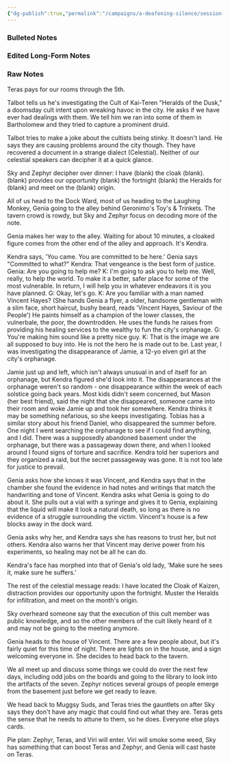 ```yaml
---
{"dg-publish":true,"permalink":"/campaigns/a-deafening-silence/session-notes/session-27/"}
---
```


### Bulleted Notes

### Edited Long-Form Notes 

### Raw Notes
Teras pays for our rooms through the 5th. 

Talbot tells us he's investigating the Cult of Kai-Teren "Heralds of the Dusk," a doomsday cult intent upon wreaking havoc in the city. He asks if we have ever had dealings with them. We tell him we ran into some of them in Bartholomew and they tried to capture a prominent druid. 

Talbot tries to make a joke about the cultists being stinky. It doesn't land. He says they are causing problems around the city though. They have recovered a document in a strange dialect (Celestial). Neither of our celestial speakers can decipher it at a quick glance.

Sky and Zephyr decipher over dinner: I have (blank) the cloak (blank). (blank) provides our opportunity (blank) the fortnight (blank) the Heralds for (blank) and meet on the (blank) origin.

All of us head to the Dock Ward, most of us heading to the Laughing Monkey, Genia going to the alley behind Geronimo's Toy's & Trinkets. The tavern crowd is rowdy, but Sky and Zephyr focus on decoding more of the note.

Genia makes her way to the alley. Waiting for about 10 minutes, a cloaked figure comes from the other end of the alley and approach. It's Kendra. 

Kendra says, 'You came. You are committed to be here.' Genia says "Committed to what?" Kendra: That vengeance is the best form of justice. Genia: Are you going to help me? K: I'm going to ask you to help me. Well, really, to help the world. To make it a better, safer place for some of the most vulnerable. In return, I will help you in whatever endeavors it is you have planned. G: Okay, let's go. K: Are you familiar with a man named Vincent Hayes? (She hands Genia a flyer, a older, handsome gentleman with a slim face, short haircut, bushy beard, reads 'Vincent Hayes, Saviour of the People') He paints himself as a champion of the lower classes, the vulnerbale, the poor, the downtrodden. He uses the funds he raises from providing his healing services to the wealthy to fun the city's orphanage. G: You're making him sound like a pretty nice guy. K: That is the image we are all supposed to buy into. He is not the hero he is made out to be. Last year, I was investigating the disappearance of Jamie, a 12-yo elven girl at the city's orphanage.  

Jamie just up and left, which isn't always unusual in and of itself for an orphanage, but Kendra figured she'd look into it. The disappearances at the orphanage weren't so random - one disappearance within the week of each solstice going back years. Most kids didn't seem concerned, but Mason (her best friend), said the night that she disappeared, someone came into their room and woke Jamie up and took her somewhere. Kendra thinks it may be something nefarious, so she keeps investigating. Tobias has a similar story about his friend Daniel, who disappeared the summer before. One night I went searching the orphanage to see if I could find anything, and I did. There was a supposedly abandoned basement under the orphanage, but there was a passageway down there, and when I looked around I found signs of torture and sacrifice. Kendra told her superiors and they organized a raid, but the secret passageway was gone. It is not too late for justice to prevail.

Genia asks how she knows it was Vincent, and Kendra says that in the chamber she found the evidence in had notes and writings that match the handwriting and tone of Vincent. Kendra asks what Genia is going to do about it. She pulls out a vial with a syringe and gives it to Genia, explaining that the liquid will make it look a natural death, so long as there is no evidence of a struggle surrounding the victim. Vincent's house is a few blocks away in the dock ward. 

Genia asks why her, and Kendra says she has reasons to trust her, but not others. Kendra also warns her that Vincent may derive power from his experiments, so healing may not be all he can do.

Kendra's face has morphed into that of Genia's old lady, 'Make sure he sees it, make sure he suffers.' 

The rest of the celestial message reads: I have located the Cloak of Kaizen, distraction provides our opportunity upon the fortnight. Muster the Heralds for infiltration, and meet on the month's origin.

Sky overheard someone say that the execution of this cult member was public knowledge, and so the other members of the cult likely heard of it and may not be going to the meeting anymore. 

Genia heads to the house of Vincent. There are a few people about, but it's fairly quiet for this time of night. There are lights on in the house, and a sign welcoming everyone in. She decides to head back to the tavern.

We all meet up and discuss some things we could do over the next few days, including odd jobs on the boards and going to the library to look into the artifacts of the seven. Zephyr notices several groups of people emerge from the basement just before we get ready to leave. 

We head back to Muggsy Suds, and Teras tries the gauntlets on after Sky says they don't have any magic that could find out what they are. Teras gets the sense that he needs to attune to them, so he does. Everyone else plays cards.

Pie plan: Zephyr, Teras, and Viri will enter. Viri will smoke some weed, Sky has something that can boost Teras and Zephyr, and Genia will cast haste on Teras.